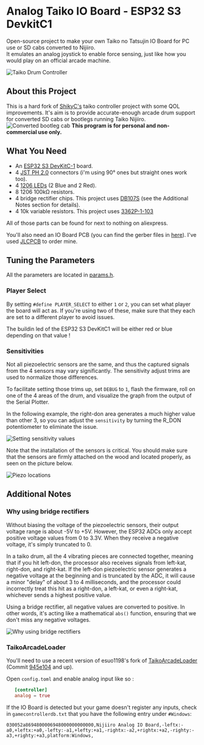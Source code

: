 # Analog Taiko IO Board - ESP32 S3 DevkitC1

Open-source project to make your own Taiko no Tatsujin IO Board for PC use or SD cabs converted to Nijiiro.  
It emulates an analog joystick to enable force sensing, just like how you would play on an official arcade machine.

![Taiko Drum Controller](./Images/banner-taiko.png)

## About this Project

This is a hard fork of [ShikyC's](https://github.com/ShikyC/Taiko-Drum-Controller-Arduino) taiko controller project with some QOL improvements.
It's aim is to provide accurate-enough arcade drum support for converted SD cabs or bootlegs running Taiko Nijiiro.
![Converted bootleg cab](./Images/bootleg_cab.png)
**This program is for personal and non-commercial use only.**

## What You Need

* An [ESP32 S3 DevKitC-1](https://docs.espressif.com/projects/esp-idf/en/stable/esp32s3/hw-reference/esp32s3/user-guide-devkitc-1.html) board.
* 4 [JST PH 2.0](https://fr.aliexpress.com/item/1005004067623293.html) connectors (i'm using 90° ones but straight ones work too).
* 4 [1206 LEDs](https://fr.aliexpress.com/item/1005005975741298.html) (2 Blue and 2 Red).
* 8 1206 100kΩ resistors.
* 4 bridge rectifier chips. This project uses [DB107S](https://www.rectron.com/public/product_datasheets/db101s-db107s.pdf) (see the Additional Notes section for details).
* 4 10k variable resistors. This project uses [3362P-1-103](https://www.mouser.fr/datasheet/2/54/3362-776956.pdf)

All of those parts can be found for next to nothing on aliexpress.

You'll also need an IO Board PCB (you can find the gerber files in [here](./PCB/Export/)).
I've used [JLCPCB](https://jlcpcb.com/) to order mine.

## Tuning the Parameters

All the parameters are located in [params.h](./Firmware/params.h).

### Player Select

   By setting `#define PLAYER_SELECT` to either `1` or `2`, you can set what player the board will act as. If you're using two of these, make sure that they each are set to a different player to avoid issues.

   The buildin led of the ESP32 S3 DevKitC1 will be either red or blue depending on that value !

### Sensitivities

   Not all piezoelectric sensors are the same, and thus the captured signals from the 4 sensors may vary significantly. The sensitivity adjust trims are used to normalize those differences.  

   To facilitate setting those trims up, set `DEBUG` to `1`, flash the firmware, roll on one of the 4 areas of the drum, and visualize the graph from the output of the Serial Plotter.

   In the following example, the right-don area generates a much higher value than other 3, so you can adjust the `sensitivity` by turning the R_DON potentiometer to eliminate the issue.

   ![Setting sensitivity values](./Images/tune_sensitivities.png)

   Note that the installation of the sensors is critical. You should make sure that the sensors are firmly attached on the wood and located properly, as seen on the picture below.

   ![Piezo locations](./Images/piezo_locations.png)

## Additional Notes

### Why using bridge rectifiers

   Without biasing the voltage of the piezoelectric sensors, their output voltage range is about -5V to +5V. However, the ESP32 ADCs only accept positive voltage values from 0 to 3.3V. When they receive a negative voltage, it's simply truncated to 0.

   In a taiko drum, all the 4 vibrating pieces are connected together, meaning that if you hit left-don, the processor also receives signals from left-kat, right-don, and right-kat. If the left-don piezoelectric sensor generates a negative voltage at the beginning and is truncated by the ADC, it will cause a minor "delay" of about 3 to 4 milliseconds, and the processor could incorrectly treat this hit as a right-don, a left-kat, or even a right-kat, whichever sends a highest positive value.

   Using a bridge rectifier, all negative values are converted to positive. In other words, it's acting like a mathematical `abs()` function, ensuring that we don't miss any negative voltages.

   ![Why using bridge rectifiers](./Images/bridge_signal.png)

### TaikoArcadeLoader

You'll need to use a recent version of esuo1198's fork of [TaikoArcadeLoader](https://github.com/esuo1198/TaikoArcadeLoader) (Commit [945e104](https://github.com/esuo1198/TaikoArcadeLoader/commit/945e104) and up).

Open `config.toml` and enable analog input like so :

```toml
   [controller]
   analog = true  
```

If the IO Board is detected but your game doesn't register any inputs, check in `gamecontrollerdb.txt` that you have the following entry under `#Windows`:

`030052a8694800006948000000000000,Nijiiro Analog IO Board,-leftx:-a0,+leftx:+a0,-lefty:-a1,+lefty:+a1,-rightx:-a2,+rightx:+a2,-righty:-a3,+righty:+a3,platform:Windows,`
